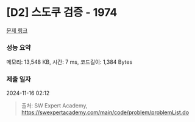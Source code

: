 # [D2] 스도쿠 검증 - 1974 

[문제 링크](https://swexpertacademy.com/main/code/problem/problemDetail.do?contestProbId=AV5Psz16AYEDFAUq) 

### 성능 요약

메모리: 13,548 KB, 시간: 7 ms, 코드길이: 1,384 Bytes

### 제출 일자

2024-11-16 02:12



> 출처: SW Expert Academy, https://swexpertacademy.com/main/code/problem/problemList.do